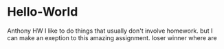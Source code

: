 # Hello-World
Anthony HW
I like to do things that usually don't involve homework. but I can make an exeption to this amazing assignment.
loser
winner
where are
